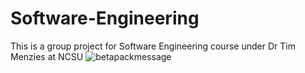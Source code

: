 # Software-Engineering
This is a group project for Software Engineering course under Dr Tim Menzies at NCSU
![betapackmessage](https://img.shields.io/badge/BetaPack-purple)
